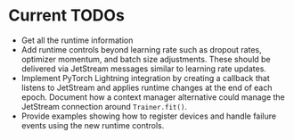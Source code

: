 # Current TODOs

- Get all the runtime information
- Add runtime controls beyond learning rate such as dropout rates, optimizer momentum, and batch size adjustments. These should be delivered via JetStream messages similar to learning rate updates.
- Implement PyTorch Lightning integration by creating a callback that listens to JetStream and applies runtime changes at the end of each epoch. Document how a context manager alternative could manage the JetStream connection around `Trainer.fit()`.
- Provide examples showing how to register devices and handle failure events using the new runtime controls.
